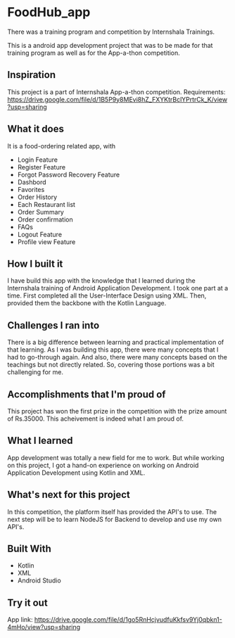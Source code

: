 # FoodHub_app
There was a training program and competition by Internshala Trainings.

This is a android app development project that was to be made for that training program as well as for the App-a-thon competition.

## Inspiration
This project is a part of Internshala App-a-thon competition.
Requirements: https://drive.google.com/file/d/1B5P9y8MEvi8hZ_FXYKtrBclYPrtrCk_K/view?usp=sharing

## What it does
It is a food-ordering related app, with
* Login Feature
* Register Feature
* Forgot Password Recovery Feature
* Dashbord
* Favorites
* Order History
* Each Restaurant list
* Order Summary
* Order confirmation
* FAQs
* Logout Feature
* Profile view Feature

## How I built it
I have build this app with the knowledge that I learned during the Internshala training of Android Application Development. I took one part at a time. First completed all the User-Interface Design using XML. Then, provided them the backbone with the Kotlin Language.

## Challenges I ran into
There is a big difference between learning and practical implementation of that learning. As I was building this app, there were many concepts that I had to go-through again. And also, there were many concepts based on the teachings but not directly related. So, covering those portions was a bit challenging for me.

## Accomplishments that I'm proud of
This project has won the first prize in the competition with the prize amount of Rs.35000. This acheivement is indeed what I am proud of.

## What I learned
App development was totally a new field for me to work. But while working on this project, I got a hand-on experience on working on Android Application Development using Kotlin and XML.

## What's next for this project
In this competition, the platform itself has provided the API's to use. The next step will be to learn NodeJS for Backend to develop and use my own API's.

## Built With
* Kotlin
* XML
* Android Studio

## Try it out
App link: https://drive.google.com/file/d/1go5RnHcjvudfuKkfsv9Yj0qbkn1-4mHo/view?usp=sharing

